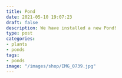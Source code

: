 ```yaml
---
title: Pond
date: 2021-05-10 19:07:23 
draft: false
description: We have installed a new Pond!
type: post
categories:
- plants
- ponds
tags:
- ponds
image: "/images/shop/IMG_0739.jpg"
---
```


